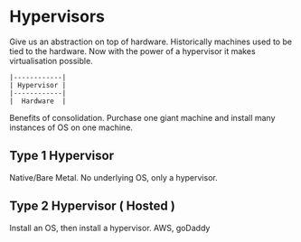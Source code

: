 # Hypervisors

Give us an abstraction on top of hardware. Historically machines used to be tied
to the hardware. Now with the power of a hypervisor it makes virtualisation possible.

```
|------------|
| Hypervisor |
|------------|
|  Hardware  |
```

Benefits of consolidation. Purchase one giant machine and install many instances
of OS on one machine. 

## Type 1 Hypervisor 

Native/Bare Metal. No underlying OS, only a hypervisor. 

## Type 2 Hypervisor ( Hosted )

Install an OS, then install a hypervisor. AWS, goDaddy

## 

